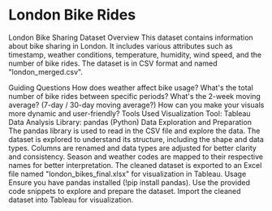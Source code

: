 # London Bike Rides

London Bike Sharing Dataset
Overview
This dataset contains information about bike sharing in London. It includes various attributes such as timestamp, weather conditions, temperature, humidity, wind speed, and the number of bike rides. The dataset is in CSV format and named "london_merged.csv".

Guiding Questions
How does weather affect bike usage?
What's the total number of bike rides between specific periods?
What's the 2-week moving average? (7-day / 30-day moving average?)
How can you make your visuals more dynamic and user-friendly?
Tools Used
Visualization Tool: Tableau
Data Analysis Library: pandas (Python)
Data Exploration and Preparation
The pandas library is used to read in the CSV file and explore the data.
The dataset is explored to understand its structure, including the shape and data types.
Columns are renamed and data types are adjusted for better clarity and consistency.
Season and weather codes are mapped to their respective names for better interpretation.
The cleaned dataset is exported to an Excel file named "london_bikes_final.xlsx" for visualization in Tableau.
Usage
Ensure you have pandas installed (!pip install pandas).
Use the provided code snippets to explore and prepare the dataset.
Import the cleaned dataset into Tableau for visualization.
